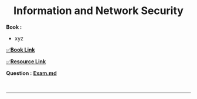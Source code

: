 <h1 align="center">Information and Network Security</h1>

**Book :**
- xyz

[✅**Book Link**][book]

[book]: https://drive.google.com/drive/folders/1_IBMwGkua52g4yEUajKonqdwKZWEpMW8?usp=drive_link

[✅**Resource Link**](https://drive.google.com/drive/folders/104Afe-RU1yegZI9Ijhk8UV_w1tnpVhlA?usp=drive_link)

**Question :** [**Exam.md**](Exam.md)

<br><hr><br>